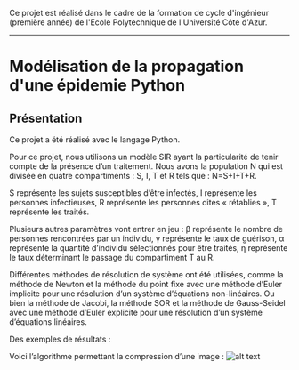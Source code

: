  Ce projet est réalisé dans le cadre de la formation de cycle d'ingénieur (première année) de l'Ecole Polytechnique de l'Université Côte d'Azur.
***
# Modélisation de la propagation d'une épidemie Python

## Présentation
Ce projet a été réalisé avec le langage Python.

Pour ce projet, nous utilisons un modèle SIR ayant la particularité de tenir compte de la présence d’un traitement. Nous avons la population N qui est divisée en quatre compartiments : S, I, T et R tels que : N=S+I+T+R.

S représente les sujets susceptibles d’être infectés, I représente les personnes infectieuses, R représente les personnes dites « rétablies », T représente les traités.

Plusieurs autres paramètres vont entrer en jeu : β représente le nombre de personnes rencontrées par un individu, γ représente le taux de guérison, α représente la quantité d’individu sélectionnés pour être traités, η représente le taux déterminant le passage du compartiment T au R.



Différentes méthodes de résolution de système ont été utilisées, comme la méthode de Newton et la méthode du point fixe avec une méthode d’Euler implicite pour une résolution d’un système d’équations non-linéaires. Ou bien la méthode de Jacobi, la méthode SOR et la méthode de Gauss-Seidel avec une méthode d’Euler explicite pour une résolution d’un système d’équations linéaires.

Des exemples de résultats :




Voici l’algorithme permettant la compression d’une image :
![alt text](https://github.com/JulienChoukroun/PythonMAM3S5/blob/master/Documentation/algo.png "Algorithme")

